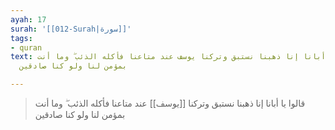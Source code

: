```yaml
---
ayah: 17
surah: '[[012-Surah|سورة]]'
tags:
- quran
text: قالوا يا أبانا إنا ذهبنا نستبق وتركنا يوسف عند متاعنا فأكله الذئب ۖ وما أنت
  بمؤمن لنا ولو كنا صادقين

---
```

> قالوا يا أبانا إنا ذهبنا نستبق وتركنا [[يوسف]] عند متاعنا فأكله الذئب ۖ وما أنت بمؤمن لنا ولو كنا صادقين
